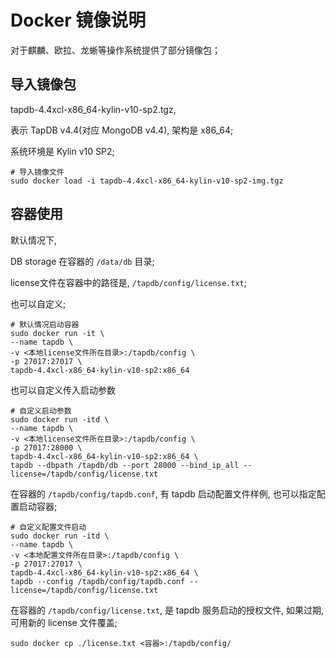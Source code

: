 # Docker 镜像说明

对于麒麟、欧拉、龙蜥等操作系统提供了部分镜像包；

## 导入镜像包

tapdb-4.4xcl-x86_64-kylin-v10-sp2.tgz, 

表示 TapDB v4.4(对应 MongoDB v4.4), 架构是 x86_64;

系统环境是 Kylin v10 SP2;

```shell
# 导入镜像文件
sudo docker load -i tapdb-4.4xcl-x86_64-kylin-v10-sp2-img.tgz
```

## 容器使用

默认情况下, 

DB storage 在容器的 `/data/db` 目录; 

license文件在容器中的路径是, `/tapdb/config/license.txt`; 

也可以自定义;

```shell
# 默认情况启动容器
sudo docker run -it \
--name tapdb \
-v <本地license文件所在目录>:/tapdb/config \
-p 27017:27017 \
tapdb-4.4xcl-x86_64-kylin-v10-sp2:x86_64
```

也可以自定义传入启动参数

```shell
# 自定义启动参数
sudo docker run -itd \
--name tapdb \
-v <本地license文件所在目录>:/tapdb/config \
-p 27017:28000 \
tapdb-4.4xcl-x86_64-kylin-v10-sp2:x86_64 \
tapdb --dbpath /tapdb/db --port 28000 --bind_ip_all --license=/tapdb/config/license.txt
```


在容器的 `/tapdb/config/tapdb.conf`, 有 tapdb 启动配置文件样例, 也可以指定配置启动容器;

```shell
# 自定义配置文件启动
sudo docker run -itd \
--name tapdb \
-v <本地配置文件所在目录>:/tapdb/config \
-p 27017:27017 \
tapdb-4.4xcl-x86_64-kylin-v10-sp2:x86_64 \
tapdb --config /tapdb/config/tapdb.conf --license=/tapdb/config/license.txt
```

在容器的 `/tapdb/config/license.txt`, 是 tapdb 服务启动的授权文件, 如果过期, 可用新的 license 文件覆盖;

```shell
sudo docker cp ./license.txt <容器>:/tapdb/config/
```
